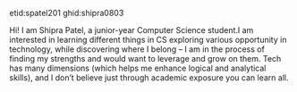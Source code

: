 etid:spatel201
ghid:shipra0803

Hi! I am Shipra Patel, a junior-year Computer Science student.I am interested in learning different things in CS exploring various opportunity in technology, while discovering where I belong – I am in the process of finding my strengths and would want to leverage and grow on them. Tech has many dimensions (which helps me enhance logical and analytical skills), and I don’t believe just through academic exposure you can learn all. 